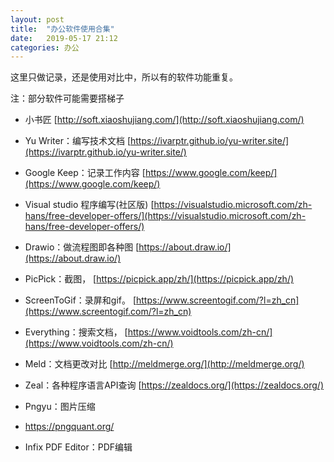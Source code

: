 ```yaml
---
layout: post
title:  "办公软件使用合集"
date:   2019-05-17 21:12
categories: 办公
---
```


这里只做记录，还是使用对比中，所以有的软件功能重复。

注：部分软件可能需要搭梯子

* 小书匠
 [http://soft.xiaoshujiang.com/](http://soft.xiaoshujiang.com/)

* Yu Writer：编写技术文档
 [https://ivarptr.github.io/yu-writer.site/](https://ivarptr.github.io/yu-writer.site/)

* Google Keep：记录工作内容
 [https://www.google.com/keep/](https://www.google.com/keep/)

* Visual studio 程序编写(社区版)
 [https://visualstudio.microsoft.com/zh-hans/free-developer-offers/](https://visualstudio.microsoft.com/zh-hans/free-developer-offers/)

* Drawio：做流程图即各种图
 [https://about.draw.io/](https://about.draw.io/)

* PicPick：截图，
 [https://picpick.app/zh/](https://picpick.app/zh/)

* ScreenToGif：录屏和gif。
 [https://www.screentogif.com/?l=zh_cn](https://www.screentogif.com/?l=zh_cn)

* Everything：搜索文档，
 [https://www.voidtools.com/zh-cn/](https://www.voidtools.com/zh-cn/)

* Meld：文档更改对比
 [http://meldmerge.org/](http://meldmerge.org/)

* Zeal：各种程序语言API查询
 [https://zealdocs.org/](https://zealdocs.org/)
 
 - Pngyu：图片压缩
 - https://pngquant.org/

- Infix PDF Editor：PDF编辑
